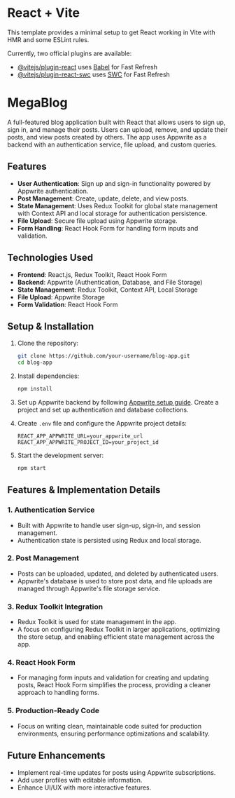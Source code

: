 # React + Vite

This template provides a minimal setup to get React working in Vite with HMR and some ESLint rules.

Currently, two official plugins are available:

- [@vitejs/plugin-react](https://github.com/vitejs/vite-plugin-react/blob/main/packages/plugin-react/README.md) uses [Babel](https://babeljs.io/) for Fast Refresh
- [@vitejs/plugin-react-swc](https://github.com/vitejs/vite-plugin-react-swc) uses [SWC](https://swc.rs/) for Fast Refresh
# MegaBlog

A full-featured blog application built with React that allows users to sign up, sign in, and manage their posts. Users can upload, remove, and update their posts, and view posts created by others. The app uses Appwrite as a backend with an authentication service, file upload, and custom queries.

## Features

- **User Authentication**: Sign up and sign-in functionality powered by Appwrite authentication.
- **Post Management**: Create, update, delete, and view posts.
- **State Management**: Uses Redux Toolkit for global state management with Context API and local storage for authentication persistence.
- **File Upload**: Secure file upload using Appwrite storage.
- **Form Handling**: React Hook Form for handling form inputs and validation.

## Technologies Used

- **Frontend**: React.js, Redux Toolkit, React Hook Form
- **Backend**: Appwrite (Authentication, Database, and File Storage)
- **State Management**: Redux Toolkit, Context API, Local Storage
- **File Upload**: Appwrite Storage
- **Form Validation**: React Hook Form

## Setup & Installation

1. Clone the repository:

   ```bash
   git clone https://github.com/your-username/blog-app.git
   cd blog-app
   ```

2. Install dependencies:

   ```bash
   npm install
   ```

3. Set up Appwrite backend by following [Appwrite setup guide](https://appwrite.io/docs/installation). Create a project and set up authentication and database collections.

4. Create `.env` file and configure the Appwrite project details:

   ```
   REACT_APP_APPWRITE_URL=your_appwrite_url
   REACT_APP_APPWRITE_PROJECT_ID=your_project_id
   ```

5. Start the development server:

   ```bash
   npm start
   ```

## Features & Implementation Details

### 1. **Authentication Service**
   - Built with Appwrite to handle user sign-up, sign-in, and session management.
   - Authentication state is persisted using Redux and local storage.

### 2. **Post Management**
   - Posts can be uploaded, updated, and deleted by authenticated users.
   - Appwrite's database is used to store post data, and file uploads are managed through Appwrite's file storage service.

### 3. **Redux Toolkit Integration**
   - Redux Toolkit is used for state management in the app.
   - A focus on configuring Redux Toolkit in larger applications, optimizing the store setup, and enabling efficient state management across the app.

### 4. **React Hook Form**
   - For managing form inputs and validation for creating and updating posts, React Hook Form simplifies the process, providing a cleaner approach to handling forms.

### 5. **Production-Ready Code**
   - Focus on writing clean, maintainable code suited for production environments, ensuring performance optimizations and scalability.

## Future Enhancements

- Implement real-time updates for posts using Appwrite subscriptions.
- Add user profiles with editable information.
- Enhance UI/UX with more interactive features.

